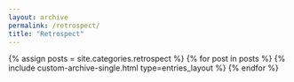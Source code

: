 ```yaml
---
layout: archive
permalink: /retrospect/
title: "Retrospect"
---
```


{% assign posts = site.categories.retrospect %}
{% for post in posts %}
{% include custom-archive-single.html type=entries_layout %}
{% endfor %}
